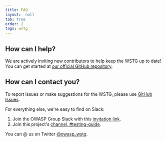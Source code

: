 ```yaml
---
title: FAQ
layout:  null
tab: true
order: 2
tags: wstg
---
```


## How can I help?

We are actively inviting new contributors to help keep the WSTG up to date! You can get started at [our official GitHub repository](https://github.com/OWASP/wstg).

## How can I contact you?

To report issues or make suggestions for the WSTG, please use [GitHub Issues](https://github.com/OWASP/wstg/issues).

For everything else, we're easy to find on Slack:

1. Join the OWASP Group Slack with this [invitation link](https://join.slack.com/t/owasp/shared_invite/enQtNjExMTc3MTg0MzU4LWQ2Nzg3NGJiZGQ2MjRmNzkzN2Q4YzU1MWYyZTdjYjA2ZTA5M2RkNzE2ZjdkNzI5ZThhOWY5MjljYWZmYmY4ZjM).
2. Join this project's [channel, #testing-guide](https://app.slack.com/client/T04T40NHX/CJ2QDHLRJ).

You can @ us on Twitter [@owasp_wstg](https://twitter.com/owasp_wstg).
